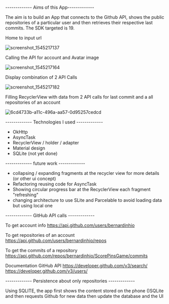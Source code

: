 ------------- Aims of this App-------------

The aim is to build an App that connects to the Github API, shows the public repositories of a particular user and then retrieves their respective last commits. The SDK targeted is 19.

Home to input url

![screenshot_1545217137](https://user-images.githubusercontent.com/20923486/50216288-a0833d80-0385-11e9-9d26-a3964fceca82.png)

Calling the API for account and Avatar image

![screenshot_1545217164](https://user-images.githubusercontent.com/20923486/50216346-d1637280-0385-11e9-9788-79f16bb77258.png)

Display combination of 2 API Calls

![screenshot_1545217182](https://user-images.githubusercontent.com/20923486/50216384-e8a26000-0385-11e9-9191-6526b25f443e.png)


Filling RecyclerView with data from 2 API calls for last commit and a all repositories of an account

![6cd4733b-a11c-496a-aa57-0d95257cedcd](https://user-images.githubusercontent.com/20923486/50219897-ea255580-0390-11e9-8370-cf0b58285421.jpg)


------------- Technologies I used -------------

- OkHttp
- AsyncTask
- RecyclerView / holder / adapter
- Material design
- SQLite (not yet done)


------------- future work -------------

- collapsing / expanding fragments at the recycler view for more details (or other ui concept)
- Refactoring reusing code for AsyncTask
- Showing circular progress bar at the RecyclerView each fragment "refreshing"
- changing architecture to use SLite and Parcelable to avoid loading data but using local one 


------------- GitHub API calls -------------

To get account info
https://api.github.com/users/bernardinhio

To get repositories of an account
https://api.github.com/users/bernardinhio/repos 

To get the commits of a repository
https://api.github.com/repos/bernardinhio/ScorePinsGame/commits 

Documentation GitHub API
https://developer.github.com/v3/search/
https://developer.github.com/v3/users/ 


------------- Persistence about only repositories -------------

Using SQLITE, the app first shows the content stored on the phone ()SQLite and then requests Github for new data then update the database and the UI

